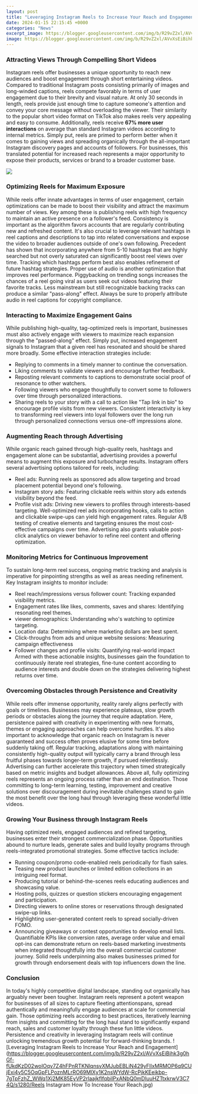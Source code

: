 ```yaml
---
layout: post
title: "Leveraging Instagram Reels to Increase Your Reach and Engagement"
date: 2024-01-15 22:15:45 +0000
categories: "News"
excerpt_image: https://blogger.googleusercontent.com/img/b/R29vZ2xl/AVvXsEiBihk3g0hGf-fUkdKzD02woIOqy7Z4hFPnRTKNlqnsvXMJubEBLiN429yFllxMRMOP6q9CUjExi4v5C5OqGpFLPoznMLrRO69MlXy1K2nsWYdW-RcPjkKEeikbp-7gTpFzhZ_WWq1Xj2MK85EyVP2rlaajkflfqbiIPxANbQ0mDIuuHZTtxkrwV3C74Q/s1280/Reels Instagram How To Increase Your Reach.jpg
image: https://blogger.googleusercontent.com/img/b/R29vZ2xl/AVvXsEiBihk3g0hGf-fUkdKzD02woIOqy7Z4hFPnRTKNlqnsvXMJubEBLiN429yFllxMRMOP6q9CUjExi4v5C5OqGpFLPoznMLrRO69MlXy1K2nsWYdW-RcPjkKEeikbp-7gTpFzhZ_WWq1Xj2MK85EyVP2rlaajkflfqbiIPxANbQ0mDIuuHZTtxkrwV3C74Q/s1280/Reels Instagram How To Increase Your Reach.jpg
---
```


### Attracting Views Through Compelling Short Videos  
Instagram reels offer businesses a unique opportunity to reach new audiences and boost engagement through short entertaining videos. Compared to traditional Instagram posts consisting primarily of images and long-winded captions, reels compete favorably in terms of user engagement due to their brevity and visual nature. At only 30 seconds in length, reels provide just enough time to capture someone's attention and convey your core message without overloading the viewer. Their similarity to the popular short video format on TikTok also makes reels very appealing and easy to consume. 
Additionally, reels receive **67% more user interactions** on average than standard Instagram videos according to internal metrics. Simply put, reels are primed to perform better when it comes to gaining views and spreading organically through the all-important Instagram discovery pages and accounts of followers. For businesses, this translated potential for increased reach represents a major opportunity to expose their products, services or brand to a broader customer base.

![](https://socialeyes.in/wp-content/uploads/2021/05/What-is-Instagram-Reels-and-how-to-use-it-for-your-business-768x402.png)
### Optimizing Reels for Maximum Exposure
While reels offer innate advantages in terms of user engagement, certain optimizations can be made to boost their visibility and attract the maximum number of views. Key among these is publishing reels with high frequency to maintain an active presence on a follower's feed. Consistency is important as the algorithm favors accounts that are regularly contributing new and refreshed content. 
It's also crucial to leverage relevant hashtags in reel captions and descriptions to tap into related conversations and expose the video to broader audiences outside of one's own following. Precedent has shown that incorporating anywhere from 5-10 hashtags that are highly searched but not overly saturated can significantly boost reel views over time. Tracking which hashtags perform best also enables refinement of future hashtag strategies.
Proper use of audio is another optimization that improves reel performance. Piggybacking on trending songs increases the chances of a reel going viral as users seek out videos featuring their favorite tracks. Less mainstream but still recognizable backing tracks can produce a similar "pass-along" effect. Always be sure to properly attribute audio in reel captions for copyright compliance.
### Interacting to Maximize Engagement Gains
While publishing high-quality, tag-optimized reels is important, businesses must also actively engage with viewers to maximize reach expansion through the "passed-along" effect. Simply put, increased engagement signals to Instagram that a given reel has resonated and should be shared more broadly. Some effective interaction strategies include:
- Replying to comments in a timely manner to continue the conversation.
- Liking comments to validate viewers and encourage further feedback. 
- Reposting relevant comments to captions to demonstrate social proof of resonance to other watchers.
- Following viewers who engage thoughtfully to convert some to followers over time through personalized interactions.
- Sharing reels to your story with a call to action like "Tap link in bio" to encourage profile visits from new viewers.
Consistent interactivity is key to transforming reel viewers into loyal followers over the long run through personalized connections versus one-off impressions alone.
### Augmenting Reach through Advertising 
While organic reach gained through high-quality reels, hashtags and engagement alone can be substantial, advertising provides a powerful means to augment this exposure and turbocharge results. Instagram offers several advertising options tailored for reels, including:
- Reel ads: Running reels as sponsored ads allow targeting and broad placement potential beyond one's following. 
- Instagram story ads: Featuring clickable reels within story ads extends visibility beyond the feed.
- Profile visit ads: Driving new viewers to profiles through interests-based targeting.
Well-optimized reel ads incorporating hooks, calls to action and clickable swipe-ups can yield high engagement rates. Regular A/B testing of creative elements and targeting ensures the most cost-effective campaigns over time. Advertising also grants valuable post-click analytics on viewer behavior to refine reel content and offering optimization.
### Monitoring Metrics for Continuous Improvement
To sustain long-term reel success, ongoing metric tracking and analysis is imperative for pinpointing strengths as well as areas needing refinement. Key Instagram insights to monitor include:
- Reel reach/impressions versus follower count: Tracking expanded visibility metrics. 
- Engagement rates like likes, comments, saves and shares: Identifying resonating reel themes.
- viewer demographics: Understanding who's watching to optimize targeting. 
- Location data: Determining where marketing dollars are best spent.
- Click-throughs from ads and unique website sessions: Measuring campaign effectiveness 
- Follower changes and profile visits: Quantifying real-world impact 
Armed with these actionable insights, businesses gain the foundation to continuously iterate reel strategies, fine-tune content according to audience interests and double down on the strategies delivering highest returns over time.
### Overcoming Obstacles through Persistence and Creativity
While reels offer immense opportunity, reality rarely aligns perfectly with goals or timelines. Businesses may experience plateaus, slow growth periods or obstacles along the journey that require adaptation. Here, persistence paired with creativity in experimenting with new formats, themes or engaging approaches can help overcome hurdles. 
It's also important to acknowledge that organic reach on Instagram is never guaranteed and success often proves elusive for some time before suddenly taking off. Regular tracking, adaptations along with maintaining consistently high-quality output will typically carry a brand through less fruitful phases towards longer-term growth, if pursued relentlessly. Advertising can further accelerate this trajectory when timed strategically based on metric insights and budget allowances.
Above all, fully optimizing reels represents an ongoing process rather than an end destination. Those committing to long-term learning, testing, improvement and creative solutions over discouragement during inevitable challenges stand to gain the most benefit over the long haul through leveraging these wonderful little videos.
### Growing Your Business through Instagram Reels 
Having optimized reels, engaged audiences and refined targeting, businesses enter their strongest commercialization phase. Opportunities abound to nurture leads, generate sales and build loyalty programs through reels-integrated promotional strategies. Some effective tactics include:
- Running coupon/promo code-enabled reels periodically for flash sales. 
- Teasing new product launches or limited edition collections in an intriguing reel format.
- Producing tutorial or behind-the-scenes reels educating audiences and showcasing value.
- Hosting polls, quizzes or question stickers encouraging engagement and participation. 
- Directing viewers to online stores or reservations through designated swipe-up links.
- Highlighting user-generated content reels to spread socially-driven FOMO.  
- Announcing giveaways or contest opportunities to develop email lists.
Quantifiable KPIs like conversion rates, average order value and email opt-ins can demonstrate return on reels-based marketing investments when integrated thoughtfully into the overall commercial customer journey. Solid reels underpinning also makes businesses primed for growth through endorsement deals with top influencers down the line.
### Conclusion
In today's highly competitive digital landscape, standing out organically has arguably never been tougher. Instagram reels represent a potent weapon for businesses of all sizes to capture fleeting attentionspans, spread authentically and meaningfully engage audiences at scale for commercial gain. Those optimizing reels according to best practices, iteratively learning from insights and committing for the long haul stand to significantly expand reach, sales and customer loyalty through these fun little videos. Persistence and creativity in leveraging Instagram reels will continue unlocking tremendous growth potential for forward-thinking brands.
![Leveraging Instagram Reels to Increase Your Reach and Engagement](https://blogger.googleusercontent.com/img/b/R29vZ2xl/AVvXsEiBihk3g0hGf-fUkdKzD02woIOqy7Z4hFPnRTKNlqnsvXMJubEBLiN429yFllxMRMOP6q9CUjExi4v5C5OqGpFLPoznMLrRO69MlXy1K2nsWYdW-RcPjkKEeikbp-7gTpFzhZ_WWq1Xj2MK85EyVP2rlaajkflfqbiIPxANbQ0mDIuuHZTtxkrwV3C74Q/s1280/Reels Instagram How To Increase Your Reach.jpg)